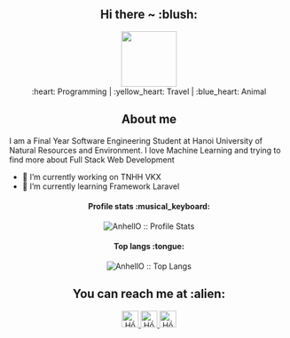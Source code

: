 
<div align="center"><h2>Hi there ~ :blush:</h2><img style="width: 100px; background: transparent;" src="https://i.pinimg.com/originals/44/db/d1/44dbd1ec80f9df0e3185395e07ca4cfe.gif"></img></div>
<div align="center"> :heart: Programming | :yellow_heart: Travel | :blue_heart: Animal </div>

<h2 align="center">About me</h2>

I am a Final Year Software Engineering Student at Hanoi University of Natural Resources and Environment. I love Machine Learning and trying to find more about Full Stack Web Development

- 🔭 I’m currently working on TNHH VKX
- 🌱 I’m currently learning Framework Laravel

<h4 align="center">Profile stats :musical_keyboard:</h4>

<p align="center"><img src="https://github-readme-stats.vercel.app/api?username=DoanKhiem&show_icons=true&theme=radical" alt="AnhellO :: Profile Stats" /></p>

<h4 align="center">Top langs :tongue:</h4>

<p align="center"><img src="https://github-readme-stats.vercel.app/api/top-langs/?username=DoanKhiem&theme=radical&layout=compact" alt="AnhellO :: Top Langs" /></p>

<h2 align="center">You can reach me at :alien:</h2>

<p align="center">
  <a href="https://www.facebook.com/doankhiem1999">
    <img src="https://www.vectorlogo.zone/logos/facebook/facebook-icon.svg" alt="Hồ sơ của Đoàn Khiêm" height="30" width="30">
  </a>

  <a href="https://github.com/DoanKhiem">
    <img src="https://www.vectorlogo.zone/logos/github/github-icon.svg" alt="Hồ sơ của Đoàn Khiêm" height="30" width="30">
  </a>
  
  <a href="https://www.youtube.com/channel/UCN40Hf6mdrQ5IK3YPXXqb2w">
    <img src="https://www.vectorlogo.zone/logos/youtube/youtube-icon.svg" alt="Hồ sơ của Đoàn Khiêm" height="30" width="30">
  </a>
</p>
